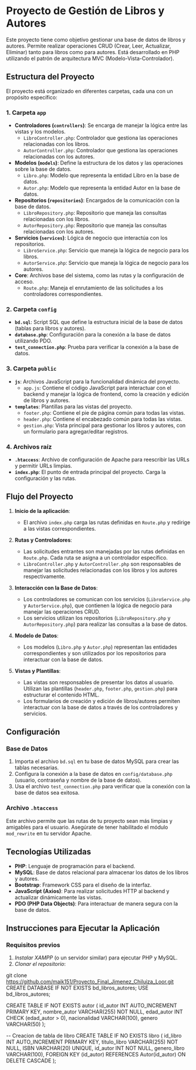 # Proyecto de Gestión de Libros y Autores

Este proyecto tiene como objetivo gestionar una base de datos de libros y autores. Permite realizar operaciones CRUD (Crear, Leer, Actualizar, Eliminar) tanto para libros como para autores. Está desarrollado en PHP utilizando el patrón de arquitectura MVC (Modelo-Vista-Controlador).

## Estructura del Proyecto

El proyecto está organizado en diferentes carpetas, cada una con un propósito específico:

### 1. **Carpeta `app`**
   - **Controladores (`controllers`)**: Se encarga de manejar la lógica entre las vistas y los modelos.
     - `LibroController.php`: Controlador que gestiona las operaciones relacionadas con los libros.
     - `AutorController.php`: Controlador que gestiona las operaciones relacionadas con los autores.
   - **Modelos (`models`)**: Define la estructura de los datos y las operaciones sobre la base de datos.
     - `Libro.php`: Modelo que representa la entidad Libro en la base de datos.
     - `Autor.php`: Modelo que representa la entidad Autor en la base de datos.
   - **Repositorios (`repositories`)**: Encargados de la comunicación con la base de datos.
     - `LibroRepository.php`: Repositorio que maneja las consultas relacionadas con los libros.
     - `AutorRepository.php`: Repositorio que maneja las consultas relacionadas con los autores.
   - **Servicios (`services`)**: Lógica de negocio que interactúa con los repositorios.
     - `LibroService.php`: Servicio que maneja la lógica de negocio para los libros.
     - `AutorService.php`: Servicio que maneja la lógica de negocio para los autores.
   - **Core**: Archivos base del sistema, como las rutas y la configuración de acceso.
     - `Route.php`: Maneja el enrutamiento de las solicitudes a los controladores correspondientes.

### 2. **Carpeta `config`**
   - **`bd.sql`**: Script SQL que define la estructura inicial de la base de datos (tablas para libros y autores).
   - **`database.php`**: Configuración para la conexión a la base de datos utilizando PDO.
   - **`test_connection.php`**: Prueba para verificar la conexión a la base de datos.

### 3. **Carpeta `public`**
   - **`js`**: Archivos JavaScript para la funcionalidad dinámica del proyecto.
     - `app.js`: Contiene el código JavaScript para interactuar con el backend y manejar la lógica de frontend, como la creación y edición de libros y autores.
   - **`templates`**: Plantillas para las vistas del proyecto.
     - `footer.php`: Contiene el pie de página común para todas las vistas.
     - `header.php`: Contiene el encabezado común para todas las vistas.
     - `gestion.php`: Vista principal para gestionar los libros y autores, con un formulario para agregar/editar registros.

### 4. **Archivos raíz**
   - **`.htaccess`**: Archivo de configuración de Apache para reescribir las URLs y permitir URLs limpias.
   - **`index.php`**: El punto de entrada principal del proyecto. Carga la configuración y las rutas.

## Flujo del Proyecto

1. **Inicio de la aplicación**:
   - El archivo `index.php` carga las rutas definidas en `Route.php` y redirige a las vistas correspondientes.
   
2. **Rutas y Controladores**:
   - Las solicitudes entrantes son manejadas por las rutas definidas en `Route.php`. Cada ruta se asigna a un controlador específico.
   - `LibroController.php` y `AutorController.php` son responsables de manejar las solicitudes relacionadas con los libros y los autores respectivamente.
   
3. **Interacción con la Base de Datos**:
   - Los controladores se comunican con los servicios (`LibroService.php` y `AutorService.php`), que contienen la lógica de negocio para manejar las operaciones CRUD.
   - Los servicios utilizan los repositorios (`LibroRepository.php` y `AutorRepository.php`) para realizar las consultas a la base de datos.
   
4. **Modelo de Datos**:
   - Los modelos (`Libro.php` y `Autor.php`) representan las entidades correspondientes y son utilizados por los repositorios para interactuar con la base de datos.

5. **Vistas y Plantillas**:
   - Las vistas son responsables de presentar los datos al usuario. Utilizan las plantillas (`header.php`, `footer.php`, `gestion.php`) para estructurar el contenido HTML.
   - Los formularios de creación y edición de libros/autores permiten interactuar con la base de datos a través de los controladores y servicios.
   
## Configuración

### Base de Datos
1. Importa el archivo `bd.sql` en tu base de datos MySQL para crear las tablas necesarias.
2. Configura la conexión a la base de datos en `config/database.php` (usuario, contraseña y nombre de la base de datos).
3. Usa el archivo `test_connection.php` para verificar que la conexión con la base de datos sea exitosa.

### Archivo `.htaccess`
Este archivo permite que las rutas de tu proyecto sean más limpias y amigables para el usuario. Asegúrate de tener habilitado el módulo `mod_rewrite` en tu servidor Apache.

## Tecnologías Utilizadas

- **PHP**: Lenguaje de programación para el backend.
- **MySQL**: Base de datos relacional para almacenar los datos de los libros y autores.
- **Bootstrap**: Framework CSS para el diseño de la interfaz.
- **JavaScript (Axios)**: Para realizar solicitudes HTTP al backend y actualizar dinámicamente las vistas.
- **PDO (PHP Data Objects)**: Para interactuar de manera segura con la base de datos.

## Instrucciones para Ejecutar la Aplicación

### Requisitos previos

1. *Instalar XAMPP* (o un servidor similar) para ejecutar PHP y MySQL.
2. *Clonar el repositorio*:

git clone https://github.com/maik151/Proyecto_Final_Jimenez_Chiluiza_Loor.git
CREATE DATABASE IF NOT EXISTS bd_libros_autores;
USE bd_libros_autores;

CREATE TABLE IF NOT EXISTS autor (
    id_autor INT AUTO_INCREMENT PRIMARY KEY,
    nombre_autor VARCHAR(255) NOT NULL,
    edad_autor INT CHECK (edad_autor > 0),
    nacionalidad VARCHAR(100),
    genero VARCHAR(50)
);

-- Creacion de tabla de libro
CREATE TABLE IF NO EXISTS libro (
    id_libro INT AUTO_INCREMENT PRIMARY KEY,
    titulo_libro VARCHAR(255) NOT NULL,
    ISBN VARCHAR(20) UNIQUE,
    id_autor INT NOT NULL,
    genero_libro VARCHAR(100),
    FOREIGN KEY (id_autor) REFERENCES Autor(id_autor) ON DELETE CASCADE
);
